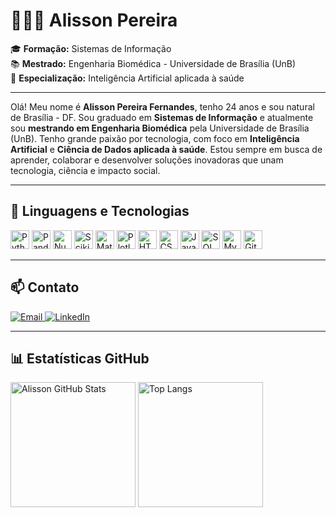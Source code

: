 # 👨🏻‍💻 Alisson Pereira

🎓 **Formação:** Sistemas de Informação  
📚 **Mestrado:** Engenharia Biomédica - Universidade de Brasília (UnB)  
🧠 **Especialização:** Inteligência Artificial aplicada à saúde  

---

Olá! Meu nome é **Alisson Pereira Fernandes**, tenho 24 anos e sou natural de Brasília - DF. Sou graduado em **Sistemas de Informação** e atualmente sou **mestrando em Engenharia Biomédica** pela Universidade de Brasília (UnB). Tenho grande paixão por tecnologia, com foco em **Inteligência Artificial** e **Ciência de Dados aplicada à saúde**. Estou sempre em busca de aprender, colaborar e desenvolver soluções inovadoras que unam tecnologia, ciência e impacto social.

---

## 🤖 Linguagens e Tecnologias

<p align="left">
  <img src="https://cdn.jsdelivr.net/gh/devicons/devicon@latest/icons/python/python-original.svg" width="30px" title="Python"/>
  <img src="https://cdn.jsdelivr.net/gh/devicons/devicon@latest/icons/pandas/pandas-original-wordmark.svg" width="30px" title="Pandas"/>
  <img src="https://cdn.jsdelivr.net/gh/devicons/devicon@latest/icons/numpy/numpy-original.svg" width="30px" title="NumPy"/>
  <img src="https://cdn.jsdelivr.net/gh/devicons/devicon@latest/icons/scikitlearn/scikitlearn-original.svg" width="30px" title="Scikit-learn"/>
  <img src="https://cdn.jsdelivr.net/gh/devicons/devicon@latest/icons/matplotlib/matplotlib-original.svg" width="30px" title="Matplotlib"/>
  <img src="https://cdn.jsdelivr.net/gh/devicons/devicon@latest/icons/plotly/plotly-original.svg" width="30px" title="Plotly"/>
  <img src="https://cdn.jsdelivr.net/gh/devicons/devicon@latest/icons/html5/html5-original.svg" width="30px" title="HTML5"/>
  <img src="https://cdn.jsdelivr.net/gh/devicons/devicon@latest/icons/css3/css3-original.svg" width="30px" title="CSS3"/>
  <img src="https://cdn.jsdelivr.net/gh/devicons/devicon@latest/icons/javascript/javascript-original.svg" width="30px" title="JavaScript"/>
  <img src="https://cdn.jsdelivr.net/gh/devicons/devicon@latest/icons/azuresqldatabase/azuresqldatabase-original.svg" width="30px" title="SQL Server"/>
  <img src="https://cdn.jsdelivr.net/gh/devicons/devicon@latest/icons/mysql/mysql-original-wordmark.svg" width="30px" title="MySQL"/>
  <img src="https://cdn.jsdelivr.net/gh/devicons/devicon@latest/icons/git/git-original.svg" width="30px" title="Git"/>
</p>

---

## 📫 Contato

<p align="left">
  <a href="mailto:alissonfernandes2224@email.com" target="_blank">
    <img src="https://img.shields.io/badge/Email-D14836?style=for-the-badge&logo=gmail&logoColor=white" alt="Email"/>
  </a>
  <a href="https://www.linkedin.com/in/alisson-pereira-25805819a/" target="_blank">
    <img src="https://img.shields.io/badge/LinkedIn-0077B5?style=for-the-badge&logo=linkedin&logoColor=white" alt="LinkedIn"/>
  </a>
</p>

---

## 📊 Estatísticas GitHub

<p align="left">
  <img 
    alt="Alisson GitHub Stats" 
    height="200" 
    src="https://github-readme-stats.vercel.app/api?username=AlissonPereiraFernandes&show_icons=true&theme=tokyonight&include_all_commits=true&locale=pt-br" 
  />
  <img 
    alt="Top Langs" 
    height="200" 
    src="https://github-readme-stats.vercel.app/api/top-langs/?username=AlissonPereiraFernandes&theme=tokyonight&layout=compact&custom_title=Tecnologias&langs_count=9" 
  />
</p>
